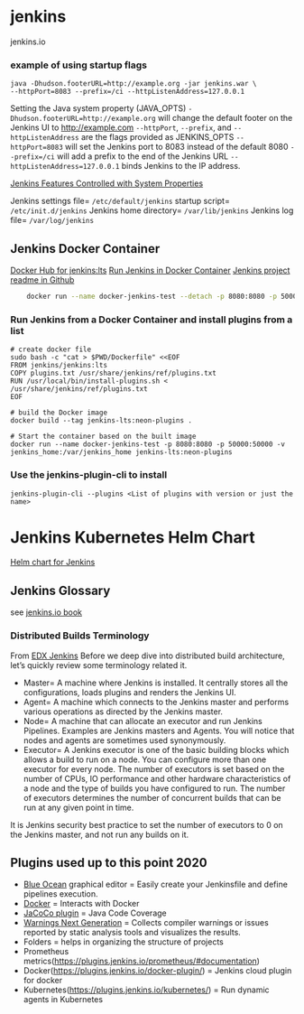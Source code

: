 # jenkins
jenkins.io

### example of using startup flags
```
java -Dhudson.footerURL=http://example.org -jar jenkins.war \
--httpPort=8083 --prefix=/ci --httpListenAddress=127.0.0.1
```

Setting the Java system property (JAVA_OPTS) `-Dhudson.footerURL=http://example.org` will change the default footer on the Jenkins UI to http://example.com
`--httpPort`, `--prefix`, and `--httpListenAddress` are the flags provided as JENKINS_OPTS
`--httpPort=8083` will set the Jenkins port to 8083 instead of the default 8080
`--prefix=/ci` will add a prefix to the end of the Jenkins URL
`--httpListenAddress=127.0.0.1` binds Jenkins to the IP address.

[Jenkins Features Controlled with System Properties](https://jenkins.io/doc/book/managing/system-properties/)

 Jenkins settings file= `/etc/default/jenkins`
 startup script= `/etc/init.d/jenkins`
 Jenkins home directory= `/var/lib/jenkins`
 Jenkins log file= `/var/log/jenkins`

## Jenkins Docker Container
[Docker Hub for jenkins:lts](https://hub.docker.com/r/jenkins/jenkins/)
[Run Jenkins in Docker Container](https://www.jenkins.io/doc/book/installing/#downloading-and-running-jenkins-in-docker)
[Jenkins project readme in Github](https://github.com/jenkinsci/docker/blob/master/README.md)

``` bash
    docker run --name docker-jenkins-test --detach -p 8080:8080 -p 50000:50000 -v jenkins_home:/var/jenkins_home jenkins/jenkins:lts
```

### Run Jenkins from a Docker Container and install plugins from a list

```
# create docker file
sudo bash -c "cat > $PWD/Dockerfile" <<EOF
FROM jenkins/jenkins:lts
COPY plugins.txt /usr/share/jenkins/ref/plugins.txt
RUN /usr/local/bin/install-plugins.sh < /usr/share/jenkins/ref/plugins.txt
EOF

# build the Docker image
docker build --tag jenkins-lts:neon-plugins .

# Start the container based on the built image
docker run --name docker-jenkins-test -p 8080:8080 -p 50000:50000 -v jenkins_home:/var/jenkins_home jenkins-lts:neon-plugins
```

### Use the jenkins-plugin-cli to install
```
jenkins-plugin-cli --plugins <List of plugins with version or just the name>
```

# Jenkins Kubernetes Helm Chart
[Helm chart for Jenkins](https://github.com/helm/charts/tree/master/stable/jenkins)

## Jenkins Glossary
see [jenkins.io book](https://www.jenkins.io/doc/book/glossary/)

### Distributed Builds Terminology
From [EDX Jenkins](https://learning.edx.org/course/course-v1:LinuxFoundationX+LFS167x+2T2020/block-v1:LinuxFoundationX+LFS167x+2T2020+type@sequential+block@6074ebbee1a94de5963c3dbe2d021d4c/block-v1:LinuxFoundationX+LFS167x+2T2020+type@vertical+block@99c7f23e787749e4bb1734ee825be29a)
Before we deep dive into distributed build architecture, let’s quickly review some terminology related it.

- Master= A machine where Jenkins is installed. It centrally stores all the configurations, loads plugins and renders the Jenkins UI.
- Agent= A machine which connects to the Jenkins master and performs various operations as directed by the Jenkins master.
- Node= A machine that can allocate an executor and run Jenkins Pipelines. Examples are Jenkins masters and Agents. You will notice that nodes and agents are sometimes used synonymously.
- Executor= A Jenkins executor is one of the basic building blocks which allows a build to run on a node. You can configure more than one executor for every node. The number of executors is set based on the number of CPUs, IO performance and other hardware characteristics of a node and the type of builds you have configured to run. The number of executors determines the number of concurrent builds that can be run at any given point in time.

It is Jenkins security best practice to set the number of executors to 0 on the Jenkins master, and not run any builds on it.

## Plugins used up to this point 2020
- [Blue Ocean](https://plugins.jenkins.io/blueocean/) graphical editor = Easily create your Jenkinsfile and define pipelines execution.
- [Docker](https://plugins.jenkins.io/docker-plugin/) = Interacts with Docker
- [JaCoCo plugin](https://plugins.jenkins.io/jacoco/) = Java Code Coverage
- [Warnings Next Generation](https://plugins.jenkins.io/warnings-ng/) = Collects compiler warnings or issues reported by static analysis tools and visualizes the results.
- Folders = helps in organizing the structure of projects
- Prometheus metrics(https://plugins.jenkins.io/prometheus/#documentation)
- Docker(https://plugins.jenkins.io/docker-plugin/) = Jenkins cloud plugin for docker
- Kubernetes(https://plugins.jenkins.io/kubernetes/) = Run dynamic agents in Kubernetes
